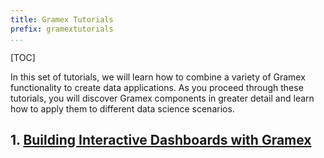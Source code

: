 ```yaml
---
title: Gramex Tutorials
prefix: gramextutorials
...
```


[TOC]


In this set of tutorials, we will learn how to combine a variety of Gramex functionality to create data applications.
As you proceed through these tutorials, you will discover Gramex components in greater detail and learn
how to apply them to different data science scenarios.

## 1. [Building Interactive Dashboards with Gramex](./1_building_interactive_dashboards.md)
